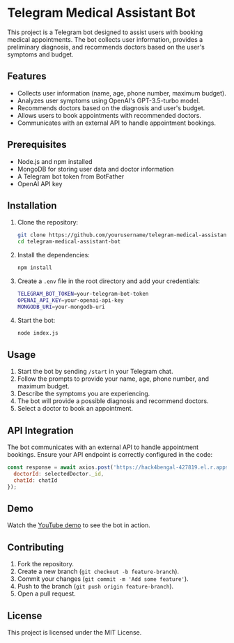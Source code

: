 # Telegram Medical Assistant Bot

This project is a Telegram bot designed to assist users with booking medical appointments. The bot collects user information, provides a preliminary diagnosis, and recommends doctors based on the user's symptoms and budget.

## Features

- Collects user information (name, age, phone number, maximum budget).
- Analyzes user symptoms using OpenAI's GPT-3.5-turbo model.
- Recommends doctors based on the diagnosis and user's budget.
- Allows users to book appointments with recommended doctors.
- Communicates with an external API to handle appointment bookings.

## Prerequisites

- Node.js and npm installed
- MongoDB for storing user data and doctor information
- A Telegram bot token from BotFather
- OpenAI API key

## Installation

1. Clone the repository:
   ```sh
   git clone https://github.com/yourusername/telegram-medical-assistant-bot.git
   cd telegram-medical-assistant-bot
   ```

2. Install the dependencies:
   ```sh
   npm install
   ```

3. Create a `.env` file in the root directory and add your credentials:
   ```sh
   TELEGRAM_BOT_TOKEN=your-telegram-bot-token
   OPENAI_API_KEY=your-openai-api-key
   MONGODB_URI=your-mongodb-uri
   ```

4. Start the bot:
   ```sh
   node index.js
   ```

## Usage

1. Start the bot by sending `/start` in your Telegram chat.
2. Follow the prompts to provide your name, age, phone number, and maximum budget.
3. Describe the symptoms you are experiencing.
4. The bot will provide a possible diagnosis and recommend doctors.
5. Select a doctor to book an appointment.

## API Integration

The bot communicates with an external API to handle appointment bookings. Ensure your API endpoint is correctly configured in the code:
   ```javascript
   const response = await axios.post('https://hack4bengal-427819.el.r.appspot.com/call', {
     doctorId: selectedDoctor._id,
     chatId: chatId
   });
   ```

## Demo

Watch the [YouTube demo](#) to see the bot in action.

## Contributing

1. Fork the repository.
2. Create a new branch (`git checkout -b feature-branch`).
3. Commit your changes (`git commit -m 'Add some feature'`).
4. Push to the branch (`git push origin feature-branch`).
5. Open a pull request.

## License

This project is licensed under the MIT License.